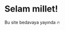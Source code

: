<!DOCTYPE html>
<html>
<head>
  <title>Kayralrics'in Sitesi</title>
</head>
<body>
  <h1>Selam millet!</h1>
  <p>Bu site bedavaya yayında 🔥</p>
</body>
</html>
